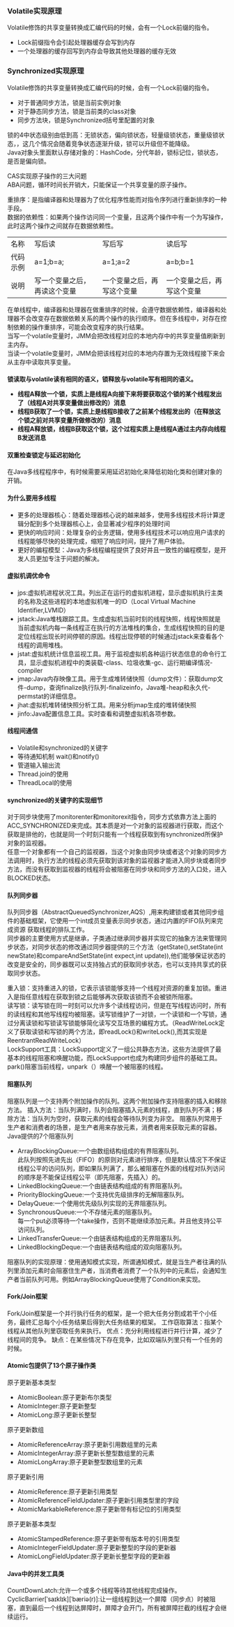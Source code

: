 <h3>Volatile实现原理</h3>
Volatile修饰的共享变量转换成汇编代码的时候，会有一个Lock前缀的指令。</br>
<ul>
<li>Lock前缀指令会引起处理器缓存会写到内存
<li>一个处理器的缓存回写到内存会导致其他处理器的缓存无效
</ul>

<h3>Synchronized实现原理</h3>
Volatile修饰的共享变量转换成汇编代码的时候，会有一个Lock前缀的指令。</br>
<ul>
<li>对于普通同步方法，锁是当前实例对象
<li>对于静态同步方法，锁是当前类的class对象
<li>同步方法块，锁是Synchronized括号里配置的对象
</ul>

锁的4中状态级别由低到高：无锁状态，偏向锁状态，轻量级锁状态，重量级锁状态，，这几个情况会随着竞争状态逐渐升级，锁可以升级但不能降级。</br>
Java对象头里面默认存储对象的：HashCode，分代年龄，锁标记位，锁状态，是否是偏向锁。</br>

CAS实现原子操作的三大问题</br>
ABA问题，循环时间长开销大，只能保证一个共享变量的原子操作。</br>

重排序：是指编译器和处理器为了优化程序性能而对指令序列进行重新排序的一种手段。</br>
数据的依赖性：如果两个操作访问同一个变量，且这两个操作中有一个为写操作，此时这两个操作之间就存在数据依赖性。
<table>
  <tr><td>名称<td>写后读<td>写后写<td>读后写
  <tr><td>代码示例<td>a=1;b=a;<td>a=1;a=2<td>a=b;b=1
  <tr><td>说明<td>写一个变量之后，再读这个变量<td>一个变量之后，再写这个变量<td>一个变量之后，再写这个变量
</table>    
    
在单线程中，编译器和处理器在做重排序的时候，会遵守数据依赖性，编译器和处理器不会改变存在数据依赖关系的两个操作的执行顺序。但在多线程中，对存在控制依赖的操作重排序，可能会改变程序的执行结果。</br>
当写一个volatile变量时，JMM会把改线程对应的本地内存中的共享变量值刷新到主内存。</br>
当读一个volatile变量时，JMM会把该线程对应的本地内存置为无效线程接下来会从主存中读取共享变量。</br>
<h4>锁读取与volatile读有相同的语义，锁释放与volatile写有相同的语义。
<ul>
<li>线程A释放一个锁，实质上是线程A向接下来将要获取这个锁的某个线程发出了（线程A对共享变量做出修改的）消息
<li>线程B获取了一个锁，实质上是线程B接收了之前某个线程发出的（在释放这个锁之前对共享变量所做修改的）消息
<li>线程A释放锁，线程B获取这个锁，这个过程实质上是线程A通过主内存向线程B发送消息
</ul>
<h4>双重检查锁定与延迟初始化</h4>
 在Java多线程程序中，有时候需要采用延迟初始化来降低初始化类和创建对象的开销。</br>
  
<h4>为什么要用多线程</h4>
<ul>
<li>更多的处理器核心：随着处理器核心说的越来越多，使用多线程技术将计算逻辑分配到多个处理器核心上，会显著减少程序的处理时间
<li>更快的响应时间：处理复杂的业务逻辑，使用多线程技术可以响应用户请求的线程能够尽快的处理完成，缩短了响应时间，提升了用户体验。
<li>更好的编程模型：Java为多线程编程提供了良好并且一致性的编程模型，是开发人员更加专注于问题的解决。
</ul>  
<h4>虚拟机调优命令</h4>
<ul>
<li>jps:虚拟机进程状况工具。列出正在运行的虚拟机进程，显示虚拟机执行主类的名称及这些进程的本地虚拟机唯一的ID（Local Virtual Machine Identifier,LVMID）
<li>jstack:Java堆栈跟踪工具。生成虚拟机当前时刻的线程快照，线程快照就是当前虚拟机内每一条线程正在执行的方法堆栈的集合，生成线程快照的目的是定位线程出现长时间停顿的原因。线程出现停顿的时候通过jstack来查看各个线程的调用堆栈。
<li>jstat:虚拟机统计信息监视工具。用于监视虚拟机各种运行状态信息的命令行工具，显示虚拟机进程中的类装载-class、垃圾收集-gc、运行期编译情况-compiler
<li>jmap:Java内存映像工具。用于生成堆转储快照（dump文件）：获取dump文件-dump，查询finalize执行队列-finalizeinfo，Java堆-heap和永久代-permstat的详细信息。
<li>jhat:虚拟机堆转储快照分析工具。用来分析jmap生成的堆转储快照
<li>jinfo:Java配置信息工具。实时查看和调整虚拟机各项参数。
</ul>  
<h4>线程间通信</h4>
<ul>
  <li>Volatile和synchronized的关键字
  <li>等待通知机制 wait()和notify()
  <li>管道输入输出流
  <li>Thread.join的使用
  <li>ThreadLocal的使用
</ul>
<h4>synchronized的关键字的实现细节</h4>
对于同步块使用了monitorenter和monitorexit指令，同步方式依靠方法上面的ACC_SYNCHRONIZED来完成。其本质是对一个对象的监视器进行获取，而这个获取是排他的，也就是同一个时刻只能有一个线程获取到有synchronized所保护对象的监视器。</br>
任意一个对象都有一个自己的监视器，当这个对象由同步块或者这个对象的同步方法调用时，执行方法的线程必须先获取到该对象的监视器才能进入同步块或者同步方法，而没有获取到监视器的线程将会被阻塞在同步块和同步方法的入口处，进入BLOCKED状态。</br>

<h4>队列同步器</h4>
队列同步器（AbstractQueuedSynchronizer,AQS）,用来构建锁或者其他同步组件的基础框架，它使用一个int成员变量表示同步状态，通过内置的FIFO队列来完成资源
获取线程的排队工作。</br>
同步器的主要使用方式是继承，子类通过继承同步器并实现它的抽象方法来管理同步状态，对同步状态的修改通过同步器提供的三个方法（getState(),setState(int newState)和compareAndSetState(int expect,int update)),他们能够保证状态的改变是安全的，同步器既可以支持独占式的获取同步状态，也可以支持共享式的获取同步状态。</br>

重入锁：支持重进入的锁，它表示该锁能够支持一个线程对资源的重复加锁。重进入是指任意线程在获取到锁之后能够再次获取该锁而不会被锁所阻塞。</br>
读写锁：读写锁在同一时刻可以允许多个读线程访问，但是在写线程访问时，所有的读线程和其他写线程均被阻塞。读写锁维护了一对锁，一个读锁和一个写锁，通过分离读锁和写锁读写锁能够简化读写交互场景的编程方式。（ReadWriteLock定义了获取读锁和写锁的两个方法，即readLock()和writeLock(),而其实现是ReentrantReadWriteLock）</br>
LockSupport工具：LockSupport定义了一组公共静态方法，这些方法提供了最基本的线程阻塞和唤醒功能，而LockSupport也成为构建同步组件的基础工具。park()阻塞当前线程，unpark（）唤醒一个被阻塞的线程。
<h4>阻塞队列</h4>
阻塞队列是一个支持两个附加操作的队列。这两个附加操作支持阻塞的插入和移除方法。
插入方法：当队列满时，队列会阻塞插入元素的线程，直到队列不满；移除方法：当队列为空时，获取元素的线程会等待队列变为非空。
阻塞队列常用于生产者和消费者的场景，是生产者用来存放元素，消费者用来获取元素的容器。</br>
Java提供的7个阻塞队列
<ul>
<li>ArrayBlockingQueue:一个由数组结构组成的有界阻塞队列。</br>此队列按照先进先出（FIFO）的原则对元素进行排序，但是默认情况下不保证线程公平的访问队列，即如果队列满了，那么被阻塞在外面的线程对队列访问的顺序是不能保证线程公平（即先阻塞，先插入）的。
<li>LinkedBlockingQueue:一个由链表结构组成的有界阻塞队列。
<li>PriorityBlockingQueue:一个支持优先级排序的无解阻塞队列。
<li>DelayQueue:一个使用优先级队列实现的无界阻塞队列。
<li>SynchronousQueue:一个不存储元素的阻塞队列。</br>每一个put必须等待一个take操作，否则不能继续添加元素。并且他支持公平访问队列。
<li>LinkedTransferQueue:一个由链表结构组成的无界阻塞队列。
<li>LinkedBlockingDeque:一个由链表结构组成的双向阻塞队列。
 </ul> 
阻塞队列的实现原理：使用通知模式实现，所谓通知模式，就是当生产者往满的队列里添加元素时会阻塞住生产者，当消费者消费了一个队列中的元素后，会通知生产者当前队列可用。例如ArrayBlockingQueue使用了Condition来实现。
<h4>Fork/Join框架</h4>
Fork/Join框架是一个并行执行任务的框架，是一个把大任务分割成若干个小任务，最终汇总每个小任务结果后得到大任务结果的框架。
工作窃取算法：指某个线程从其他队列里窃取任务来执行。
优点：充分利用线程进行并行计算，减少了线程间的竞争。
缺点：在某些情况下存在竞争，比如双端队列里只有一个任务的时候。

<h4>Atomic包提供了13个原子操作类</h4>
原子更新基本类型
<ul>
<li>AtomicBoolean:原子更新布尔类型
<li>AtomicInteger:原子更新整型
<li>AtomicLong:原子更新长整型
</ul>
原子更新数组  
<ul>
<li>AtomicReferenceArray:原子更新引用数组里的元素
<li>AtomicIntegerArray:原子更新长整型数组里的元素
<li>AtomicLongArray:原子更新整型数组里的元素
</ul>
原子更新引用  
<ul>
<li>AtomicReference:原子更新引用类型
<li>AtomicReferenceFieldUpdater:原子更新引用类型里的字段
<li>AtomicMarkableReference:原子更新带有标记位的引用类型
</ul>
原子更新基本类型 
<ul>
<li>AtomicStampedReference:原子更新带有版本号的引用类型
<li>AtomicIntegerFieldUpdater:原子更新整型的字段的更新器
<li>AtomicLongFieldUpdater:原子更新长整型字段的更新器
 </ul> 
<h4>Java中的并发工具类</h4>
CountDownLatch:允许一个或多个线程等待其他线程完成操作。</br>
CyclicBarrier[ˈsaɪklɪk][ˈbæriə(r)]:让一组线程到达一个屏障（同步点）时被阻塞，直到最后一个线程到达屏障时，屏障才会开门，所有被屏障拦截的线程才会继续运行。</br>

